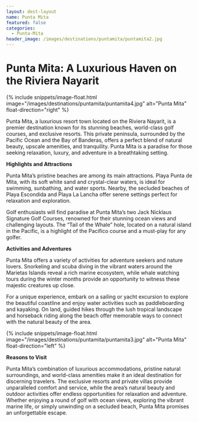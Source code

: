 ```yaml
---
layout: dest-layout
name: Punta Mita
featured: false
categories:
  - Punta-Mita
header_image: /images/destinations/puntamita/puntamita2.jpg
---
```

# **Punta Mita: A Luxurious Haven on the Riviera Nayarit**

{% include snippets/image-float.html image="/images/destinations/puntamita/puntamita4.jpg" alt="Punta Mita" float-direction="right" %}

Punta Mita, a luxurious resort town located on the Riviera Nayarit, is a premier destination known for its stunning beaches, world-class golf courses, and exclusive resorts. This private peninsula, surrounded by the Pacific Ocean and the Bay of Banderas, offers a perfect blend of natural beauty, upscale amenities, and tranquility. Punta Mita is a paradise for those seeking relaxation, luxury, and adventure in a breathtaking setting.

**Highlights and Attractions**

Punta Mita’s pristine beaches are among its main attractions. Playa Punta de Mita, with its soft white sand and crystal-clear waters, is ideal for swimming, sunbathing, and water sports. Nearby, the secluded beaches of Playa Escondida and Playa La Lancha offer serene settings perfect for relaxation and exploration.

Golf enthusiasts will find paradise at Punta Mita’s two Jack Nicklaus Signature Golf Courses, renowned for their stunning ocean views and challenging layouts. The “Tail of the Whale” hole, located on a natural island in the Pacific, is a highlight of the Pacifico course and a must-play for any golfer.

**Activities and Adventures**

Punta Mita offers a variety of activities for adventure seekers and nature lovers. Snorkeling and scuba diving in the vibrant waters around the Marietas Islands reveal a rich marine ecosystem, while whale watching tours during the winter months provide an opportunity to witness these majestic creatures up close.

For a unique experience, embark on a sailing or yacht excursion to explore the beautiful coastline and enjoy water activities such as paddleboarding and kayaking. On land, guided hikes through the lush tropical landscape and horseback riding along the beach offer memorable ways to connect with the natural beauty of the area.

{% include snippets/image-float.html image="/images/destinations/puntamita/puntamita3.jpg" alt="Punta Mita" float-direction="left" %}

**Reasons to Visit**

Punta Mita’s combination of luxurious accommodations, pristine natural surroundings, and world-class amenities make it an ideal destination for discerning travelers. The exclusive resorts and private villas provide unparalleled comfort and service, while the area’s natural beauty and outdoor activities offer endless opportunities for relaxation and adventure. Whether enjoying a round of golf with ocean views, exploring the vibrant marine life, or simply unwinding on a secluded beach, Punta Mita promises an unforgettable escape.
